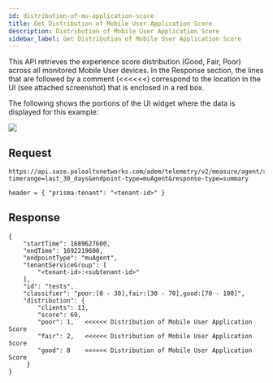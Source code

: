 ```yaml
---
id: distribution-of-mu-application-score
title: Get Distribution of Mobile User Application Score
description: Distribution of Mobile User Application Score
sidebar_label: Get Distribution of Mobile User Application Score
---
```


This API retrieves the experience score distribution (Good, Fair, Poor) across all monitored Mobile User devices. In the Response section, the lines that are followed by a comment (<<<<<<) correspond to the location in the UI (see attached screenshot) that is enclosed in a red box.

The following shows the portions of the UI widget where the data is displayed for this example:

![](/sase/img/adem/DOCS-3755-distribution-of-mu-app-score.png)


## Request

    https://api.sase.paloaltonetworks.com/adem/telemetry/v2/measure/agent/score?timerange=last_30_days&endpoint-type=muAgent&response-type=summary
     
    header = { "prisma-tenant": "<tenant-id>" }


## Response

    {
        "startTime": 1689627600,
        "endTime": 1692219600,
        "endpointType": "muAgent",
        "tenantServiceGroup": [
            "<tenant-id>:<subtenant-id>"
        ],
        "id": "tests",
        "classifier": "poor:[0 - 30],fair:[30 - 70],good:[70 - 100]",
        "distribution": {
            "clients": 11,
            "score": 69,
            "poor": 1,   <<<<<< Distribution of Mobile User Application Score
            "fair": 2,   <<<<<< Distribution of Mobile User Application Score
            "good": 8    <<<<<< Distribution of Mobile User Application Score
         }
    }

